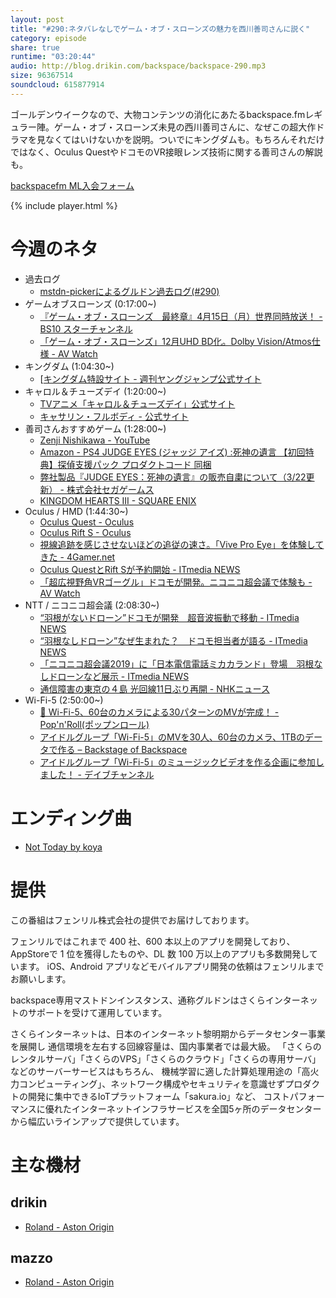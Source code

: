 ```yaml
---
layout: post
title: "#290:ネタバレなしでゲーム・オブ・スローンズの魅力を西川善司さんに説く"
category: episode
share: true
runtime: "03:20:44"
audio: http://blog.drikin.com/backspace/backspace-290.mp3
size: 96367514
soundcloud: 615877914
---
```


ゴールデンウイークなので、大物コンテンツの消化にあたるbackspace.fmレギュラー陣。ゲーム・オブ・スローンズ未見の西川善司さんに、なぜこの超大作ドラマを見なくてはいけないかを説明。ついでにキングダムも。もちろんそれだけではなく、Oculus QuestやドコモのVR接眼レンズ技術に関する善司さんの解説も。

[backspacefm ML入会フォーム](http://backspace.us11.list-manage.com/subscribe?u=09c933bd3997c1d16dbed156a&id=84b6529b91)

{% include player.html %}


# 今週のネタ
* 過去ログ
  * [mstdn-pickerによるグルドン過去ログ(#290)](https://rbtnn.github.io/mstdn-picker/?instance=mstdn.guru&since_id=102035771224486720&max_id=102036642199358178)
* ゲームオブスローンズ (0:17:00~)
  * [『ゲーム・オブ・スローンズ　最終章』4月15日（月）世界同時放送！ - BS10 スターチャンネル](https://www.star-ch.jp/gameofthrones/)
  * [「ゲーム・オブ・スローンズ」12月UHD BD化。Dolby Vision/Atmos仕様 - AV Watch](https://av.watch.impress.co.jp/docs/news/1150409.html)
* キングダム (1:04:30~)
  * [[キングダム特設サイト - 週刊ヤングジャンプ公式サイト](https://youngjump.jp/kingdom/)
* キャロル＆チューズデイ (1:20:00~)
  * [TVアニメ「キャロル＆チューズデイ」公式サイト](http://caroleandtuesday.com/)
  * [キャサリン・フルボディ - 公式サイト](http://fullbody.jp/)
* 善司さんおすすめゲーム (1:28:00~)
  * [Zenji Nishikawa - YouTube](https://www.youtube.com/user/zenjinishikawaable)
  * [Amazon - PS4 JUDGE EYES (ジャッジ アイズ) :死神の遺言 【初回特典】探偵支援パック プロダクトコード 同梱](https://www.amazon.co.jp/PS4-JUDGE-EYES-%E3%82%B8%E3%83%A3%E3%83%83%E3%82%B8-%E3%80%90%E5%88%9D%E5%9B%9E%E7%89%B9%E5%85%B8%E3%80%91%E6%8E%A2%E5%81%B5%E6%94%AF%E6%8F%B4%E3%83%91%E3%83%83%E3%82%AF/dp/B07LCJ9688/ref=as_sl_pc_qf_sp_asin_til?tag=zenjinishikaw-22&linkCode=w00&linkId=c445ee81cc3b59bd93d813f91bd0fb80&creativeASIN=B07LCJ9688)
  * [弊社製品『JUDGE EYES：死神の遺言』の販売自粛について（3/22更新） - 株式会社セガゲームス](https://sega-games.co.jp/release/190313_1.html)
  * [KINGDOM HEARTS III - SQUARE ENIX](https://www.jp.square-enix.com/kingdom/kh3/)
* Oculus / HMD (1:44:30~)
  * [Oculus Quest - Oculus](https://www.oculus.com/quest/)
  * [Oculus Rift S - Oculus](https://www.oculus.com/rift-s/)
  * [視線追跡を感じさせないほどの追従の速さ。「Vive Pro Eye」を体験してきた - 4Gamer.net](https://www.4gamer.net/games/329/G032967/20190110055/)
  * [Oculus QuestとRift Sが予約開始 - ITmedia NEWS](https://www.itmedia.co.jp/news/articles/1905/01/news024.html)
  * [「超広視野角VRゴーグル」ドコモが開発。ニコニコ超会議で体験も - AV Watch](https://av.watch.impress.co.jp/docs/news/1180658.html)
* NTT / ニコニコ超会議 (2:08:30~)
  * [“羽根がないドローン”ドコモが開発　超音波振動で移動 - ITmedia NEWS](https://www.itmedia.co.jp/news/articles/1904/17/news125.html)
  * [“羽根なしドローン”なぜ生まれた？　ドコモ担当者が語る - ITmedia NEWS](https://www.itmedia.co.jp/news/articles/1904/27/news027.html)
  * [「ニコニコ超会議2019」に「日本電信電話ミカカランド」登場　羽根なしドローンなど展示 - ITmedia NEWS](https://www.itmedia.co.jp/news/articles/1904/24/news078.html)
  * [通信障害の東京の４島 光回線11日ぶり再開 - NHKニュース](https://www3.nhk.or.jp/news/html/20190503/k10011904621000.html)
* Wi-Fi-5 (2:50:00~)
  * [🍭 Wi-Fi-5、60台のカメラによる30パターンのMVが完成！ - Pop'n'Roll(ポップンロール)](https://popnroll.tv/articles/2627)
  * [アイドルグループ「Wi-Fi-5」のMVを30人、60台のカメラ、1TBのデータで作る – Backstage of Backspace](https://blog.backspace.fm/%E3%82%A2%E3%82%A4%E3%83%89%E3%83%AB%E3%82%B0%E3%83%AB%E3%83%BC%E3%83%97-wi-fi-5-%E3%81%AEmv%E3%82%9230%E4%BA%BA-60%E5%8F%B0%E3%81%AE%E3%82%AB%E3%83%A1%E3%83%A9-1tb%E3%81%AE%E3%83%87%E3%83%BC%E3%82%BF%E3%81%A7%E4%BD%9C%E3%82%8B-1bde65473b2c)
  * [アイドルグループ「Wi-Fi-5」のミュージックビデオを作る企画に参加しました！ - デイブチャンネル](https://www.davetanaka.net/entry/wifi5-musicvideo-contest)
  
# エンディング曲
* [Not Today by koya](https://soundcloud.com/koya/not-today)

# 提供

この番組はフェンリル株式会社の提供でお届けしております。

フェンリルではこれまで 400 社、600 本以上のアプリを開発しており、AppStoreで 1 位を獲得したものや、DL 数 100 万以上のアプリも多数開発しています。
iOS、Android アプリなどモバイルアプリ開発の依頼はフェンリルまでお願いします。

backspace専用マストドンインスタンス、通称グルドンはさくらインターネットのサポートを受けて運用しています。

さくらインターネットは、日本のインターネット黎明期からデータセンター事業を展開し
通信環境を左右する回線容量は、国内事業者では最大級。
「さくらのレンタルサーバ」「さくらのVPS」「さくらのクラウド」「さくらの専用サーバ」などのサーバーサービスはもちろん、
機械学習に適した計算処理用途の「高火力コンピューティング」、ネットワーク構成やセキュリティを意識せずプロダクトの開発に集中できるIoTプラットフォーム「sakura.io」など、
コストパフォーマンスに優れたインターネットインフラサービスを全国5ヶ所のデータセンターから幅広いラインアップで提供しています。

# 主な機材

## drikin
* [Roland - Aston Origin](http://amzn.asia/1OwAZ0w)

## mazzo
* [Roland - Aston Origin](http://amzn.asia/1OwAZ0w)
